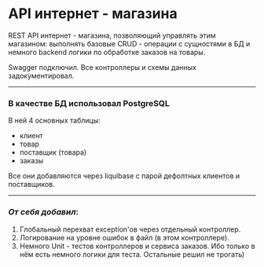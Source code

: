 # API интернет - магазина
REST API интернет - магазина, позволяющий управлять этим магазином: выполнять базовые CRUD - операции с сущностями в БД и немного backend логики по обработке заказов на товары.

Swagger подключил. Все контроллеры и схемы данных задокументировал.
* * *
### В качестве БД использовал PostgreSQL

В ней 4 основных таблицы:
* клиент
* товар
* поставщик (товара)
* заказы

Все они добавляются через liquibase с парой дефолтных клиентов и поставщиков.
* * *
### _От себя добавил_:
1. Глобальный перехват exception'ов через отдельный контроллер.
2. Логирование на уровне ошибок в файл (в этом контроллере).
3. Немного Unit - тестов контроллеров и сервиса заказов. Ибо только в нём есть немного логики для теста. Остальные решил не трогать)